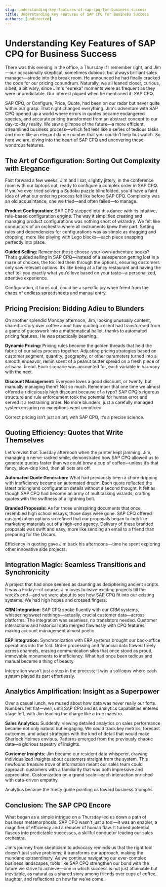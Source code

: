 ```yaml
---
slug: understanding-key-features-of-sap-cpq-for-business-success
title: Understanding Key Features of SAP CPQ for Business Success
authors: [undirected]
---
```



# Understanding Key Features of SAP CPQ for Business Success

There was this evening in the office, a Thursday if I remember right, and Jim—our occasionally skeptical, sometimes dubious, but always brilliant sales manager—strode into the break room. He announced he had finally cracked the code for our pricing conundrum. Naturally, we all leaned closer, curious, albeit, a bit wary, since Jim's "eureka" moments were as frequent as they were unpredictable. Our interest piqued when he mentioned it: SAP CPQ.

SAP CPQ, or Configure, Price, Quote, had been on our radar but never quite within our grasp. That night changed everything. Jim's adventure with SAP CPQ opened up a world where errors in quotes became endangered species, and accurate pricing transformed from an abstract concept to our day-to-day reality. We saw a glimpse of the future—a more efficient, streamlined business process—which felt less like a series of tedious tasks and more like an elegant dance number that you couldn’t help but watch. So here we are, diving into the heart of SAP CPQ and uncovering these wondrous features.

## The Art of Configuration: Sorting Out Complexity with Elegance

Fast forward a few weeks, Jim and I sat, slightly jittery, in the conference room with our laptops out, ready to configure a complex order in SAP CPQ. If you’ve ever tried solving a Sudoku puzzle blindfolded, you'd have a faint idea of what our ordering process felt like before SAP CPQ. Complexity was an old acquaintance, one we tried—and often failed—to manage.

**Product Configuration:** SAP CPQ stepped into this dance with its intuitive, rule-based configuration engine. The way it simplified creating and managing product configurations was nothing short of wizardry. We felt like conductors of an orchestra where all instruments knew their part. Setting rules and dependencies for configurations was as simple as dragging and dropping, more like playing with Lego blocks—each piece snapping perfectly into place.

**Guided Selling:** Remember those choose-your-own-adventure books? That’s guided selling in SAP CPQ—instead of a salesperson getting lost in a maze of choices, the tool led them through the options, ensuring customers only saw relevant options. It’s like being at a fancy restaurant and having the chef tell you exactly what you’d love based on your taste—a personalized, attentive experience.

Configuration, it turns out, could be a specific joy when freed from the chaos of endless spreadsheets and manual entry.

## Pricing Precision: Bidding Adieu to Blunders

On another splendid Monday afternoon, Jim, looking unusually content, shared a story over coffee about how quoting a client had transformed from a game of guesswork into a mathematical ballet, thanks to automated pricing features. He was practically beaming.

**Dynamic Pricing:** Pricing rules become the golden threads that held the fabric of our sales process together. Adjusting pricing strategies based on customer segment, quantity, geography, or other parameters turned into a smooth endeavor, reminiscent of a peanut butter spread on a fresh piece of artisanal bread. Each scenario was accounted for, each variable in harmony with the next.

**Discount Management:** Everyone loves a good discount, or twenty, but manually managing them? Not so much. Remember that one time we almost offered a ridiculously high discount because of a typo? SAP CPQ's rigorous structure and rule enforcement took the potential for human error and served it a restraining order. No more blunders, just a carefully managed system ensuring no exceptions went unnoticed.

Correct pricing isn’t just an art; with SAP CPQ, it’s a precise science.

## Quoting Efficiency: Quotes that Write Themselves

Let's revisit that Tuesday afternoon when the printer kept jamming. Jim, managing a nerve-racked smile, demonstrated how SAP CPQ allowed us to generate quotes faster than we could brew a cup of coffee—unless it’s that fancy, slow-drip kind, then all bets are off.

**Automated Quote Generation:** What had previously been a chore dripping with inefficiency became an automated dream. Each quote reflected the latest pricing and configuration details without a second thought. It felt as though SAP CPQ had become an army of multitasking wizards, crafting quotes with the swiftness of a lightning bolt.

**Branded Proposals:** As for those uninspiring documents that once resembled high school essays, those days were gone. SAP CPQ offered customization options so refined that our proposals began to look like marketing materials out of a high-end agency. Delivery of these branded proposals was swift and easy, more like sending an email to a friend than preparing for the Oscars.

Efficiency in quoting gave Jim back his afternoons—time he spent exploring other innovative side projects.

## Integration Magic: Seamless Transitions and Synchronicity

A project that had once seemed as daunting as deciphering ancient scripts. It was a Friday—of course, Jim loves to leave exciting projects till the week’s end—and we were about to see how SAP CPQ fit into our existing systems. We had high hopes and crossed fingers.

**CRM Integration:** SAP CPQ spoke fluently with our CRM systems, whispering sweet nothings—actually, crucial customer data—across platforms. The integration was seamless, no translators needed. Customer interactions and historical data merged flawlessly with CPQ features, making account management almost poetic.

**ERP Integration:** Synchronization with ERP systems brought our back-office operations into the fold. Order processing and financial data flowed freely across channels, erasing communication silos that once stood as proud, immovable monuments to inefficiency. What had once been tedious and manual became a thing of beauty.

Integration wasn’t just a step in the process; it was a soliloquy where each system played its part effortlessly.

## Analytics Amplification: Insight as a Superpower

Over a casual lunch, we mused about how data was never really our forte. Numbers felt flat—well, until SAP CPQ and its analytics capabilities entered stage left, with Jim leading the charge like a true maestro.

**Sales Analytics:** Suddenly, viewing detailed analytics on sales performance became not only natural but engaging. We could track key metrics, forecast outcomes, and adapt strategies with the kind of detail that would make Sherlock Holmes envious. Patterns emerged from the previously chaotic data—a glorious tapestry of insights.

**Customer Insights:** Jim became our resident data whisperer, drawing individualized insights about customers straight from the system. This newfound treasure trove of information meant our sales team could approach customers with a familiarity that was both impressive and appreciated. Customization on a grand scale—each interaction enriched with data-driven empathy.

Analytics became the trusty guide pointing us toward business triumphs.

## Conclusion: The SAP CPQ Encore

What began as a simple intrigue on a Thursday led us down a path of business metamorphosis. SAP CPQ wasn't just a tool—it was an enabler, a magnifier of efficiency and a reducer of human flaw. It turned potential fiascos into predictable successes, a skillful conductor leading our sales orchestra.

Jim's journey from skepticism to advocacy reminds us that the right tool doesn't just solve problems; it transforms our approach, making the mundane extraordinary. As we continue navigating our ever-complex business landscapes, tools like SAP CPQ strengthen our bond with the future we strive to achieve—one in which success is not just attainable but inevitable, as natural as a shared story among friends over cups of coffee, laughter, and reflections on how far we’ve come.